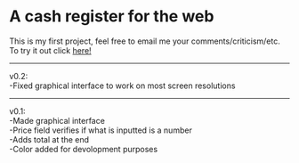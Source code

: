 A cash register for the web
===========================

This is my first project, feel free to email me your comments/criticism/etc. <br/>
To try it out click <a href="http://htmlpreview.github.io/?https://github.com/maxo2708/web-cash-register/blob/master/AllIn1.html">here!</a>

-----------------------------------------------------------------------------

v0.2: <br/>
  -Fixed graphical interface to work on most screen resolutions
  
-----------------------------------------------------------------------------

v0.1: <br/>
  -Made graphical interface <br/>
  -Price field verifies if what is inputted is a number <br/>
  -Adds total at the end <br/>
  -Color added for devolopment purposes
